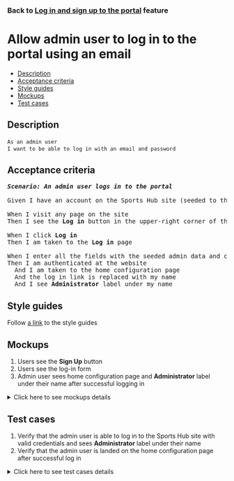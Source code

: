 ### Back to [Log in and sign up to the portal](../../README.md) feature

# Allow admin user to log in to the portal using an email

- [Description](#description)
- [Acceptance criteria](#acceptance-criteria)
- [Style guides](#style-guides)
- [Mockups](#mockups)
- [Test cases](#test-cases)

## Description

    As an admin user
    I want to be able to log in with an email and password

## Acceptance criteria

<pre>
<b><i>Scenario: An admin user logs in to the portal</i></b>

Given I have an account on the Sports Hub site (seeded to the datatabase)

When I visit any page on the site
Then I see the <b>Log in</b> button in the upper-right corner of the page

When I click <b>Log in</b>
Then I am taken to the <b>Log in</b> page

When I enter all the fields with the seeded admin data and click <b>Log in</b>
Then I am authenticated at the website
  And I am taken to the home configuration page
  And the log in link is replaced with my name
  And I see <b>Administrator</b> label under my name
</pre>

## Style guides

Follow [a link](https://www.figma.com/proto/0zkkf5WC77OSpvyD6YXpFE/Style-guides?page-id=0%3A1&node-id=19%3A5368&viewport=266%2C48%2C0.54&scaling=min-zoom&starting-point-node-id=19%3A5368) to the style guides

## Mockups

1. Users see the <b>Sign Up</b> button
2. Users see the log-in form
3. Admin user sees home configuration page and <b>Administrator</b> label under their name after successful logging in

<details>
  <summary>Click here to see mockups details</summary>

**1. Users see the Sign Up button:**

![Users see the Sign Up button](/desktop_application_features/log_in_and_sign_up/images/home_page_logged_out_user.png)

**2. Users see the log-in form:**

![Users see the log-in form](/desktop_application_features/log_in_and_sign_up/images/log_in_empty_form.png)

**3. Admin user sees home configuration page and Administrator label under their name after successful logging in :**

![Admin user sees home configuration page and Administrator label under their name after successful logging in](/desktop_application_features/log_in_and_sign_up/images/home_page_logged_in_admin.png)

</details>

## Test cases

1. Verify that the admin user is able to log in to the Sports Hub site with valid credentials and sees <b>Administrator</b> label under their name
2. Verify that the admin user is landed on the home configuration page after successful log in

<details>
  <summary>Click here to see test cases details</summary>

### **#1. Verify that the admin user is able to log in to the Sports Hub site with valid credentials and sees Administrator label under their name**

|Preconditions|Steps|Expected result
------|-------|----------
|- Go to the Sports Hub home page</br>- Have an admin user account seeded|1) Click **Log in** in the upper-right corner of the page</br>2) Enter valid data in the **Email address** and **Password** fields</br>3) Click **Log in**|3) The admin user is successfully logged in</br>4) The admin user sees <b>Administrator</b> label under their name|

### **#2. Verify that the admin user is landed on the home configuration page after successful log in**

|Preconditions|Steps|Expected result
------|-------|----------
|- Go to the Sports Hub home page</br>- Have an admin user account seeded|1) Click **Log in** in the upper-right corner of the page</br>2) Enter valid data in the **Email address** and **Password** fields</br>3) Click **Log in**|3) The admin user is successfully logged in</br>3) The admin user is landed on the home configuration page</br>|
</details>
